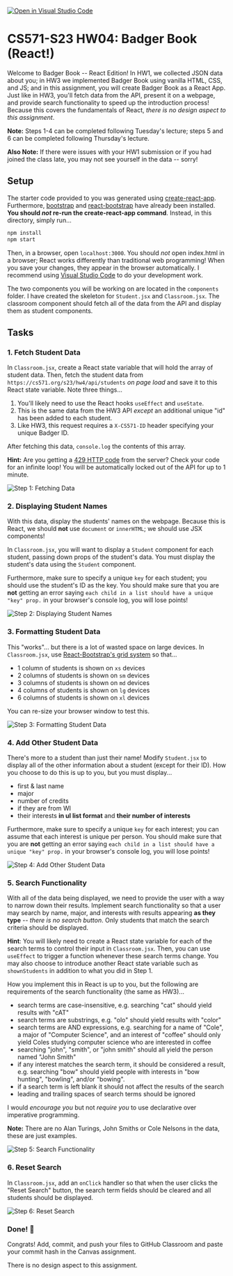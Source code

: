 [![Open in Visual Studio Code](https://classroom.github.com/assets/open-in-vscode-c66648af7eb3fe8bc4f294546bfd86ef473780cde1dea487d3c4ff354943c9ae.svg)](https://classroom.github.com/online_ide?assignment_repo_id=10194874&assignment_repo_type=AssignmentRepo)
# CS571-S23 HW04: Badger Book (React!)

Welcome to Badger Book -- React Edition! In HW1, we collected JSON data about you; in HW3 we implemented Badger Book using vanilla HTML, CSS, and JS; and in this assignment, you will create Badger Book as a React App. Just like in HW3, you'll fetch data from the API, present it on a webpage, and provide search functionality to speed up the introduction process! Because this covers the fundamentals of React, *there is no design aspect to this assignment*.

**Note:** Steps 1-4 can be completed following Tuesday's lecture; steps 5 and 6 can be completed following Thursday's lecture.

**Also Note:** If there were issues with your HW1 submission or if you had joined the class late, you may not see yourself in the data -- sorry!

## Setup

The starter code provided to you was generated using [create-react-app](https://www.npmjs.com/package/create-react-app). Furthermore, [bootstrap](https://www.npmjs.com/package/bootstrap) and [react-bootstrap](https://www.npmjs.com/package/react-bootstrap) have already been installed. **You should *not* re-run the create-react-app command**. Instead, in this directory, simply run...

```bash
npm install
npm start
```

Then, in a browser, open `localhost:3000`. You should *not* open index.html in a browser; React works differently than traditional web programming! When you save your changes, they appear in the browser automatically. I recommend using [Visual Studio Code](https://code.visualstudio.com/) to do your development work.

The two components you will be working on are located in the `components` folder. I have created the skeleton for `Student.jsx` and `Classroom.jsx`. The classroom component should fetch all of the data from the API and display them as student components.

## Tasks

### 1. Fetch Student Data

In `Classroom.jsx`, create a React state variable that will hold the array of student data. Then, fetch the student data from `https://cs571.org/s23/hw4/api/students` *on page load* and save it to this React state variable. Note three things...
 1. You'll likely need to use the React hooks `useEffect` and `useState`.
 2. This is the same data from the HW3 API *except* an additional unique "id" has been added to each student.
 3. Like HW3, this request requires a `X-CS571-ID` header specifying your unique Badger ID.
 
After fetching this data, `console.log` the contents of this array.

**Hint:** Are you getting a [429 HTTP code](https://developer.mozilla.org/en-US/docs/Web/HTTP/Status/429) from the server? Check your code for an infinite loop! You will be automatically locked out of the API for up to 1 minute.

![Step 1: Fetching Data](figures/step1.png)

### 2. Displaying Student Names

With this data, display the students' names on the webpage. Because this is React, we should **not** use `document` or `innerHTML`; we should use JSX components!

In `Classroom.jsx`, you will want to display a `Student` component for each student, passing down props of the student's data. You must display the student's data using the `Student` component.

Furthermore, make sure to specify a unique `key` for each student; you should use the student's ID as the key. You should make sure that you are **not** getting an error saying `each child in a list should have a unique "key" prop.` in your browser's console log, you will lose points!

![Step 2: Displaying Student Names](figures/step2.png)

### 3. Formatting Student Data

This "works"... but there is a lot of wasted space on large devices. In `Classroom.jsx`, use [React-Bootstrap's grid system](https://react-bootstrap.github.io/layout/grid/) so that...
 - 1 column of students is shown on `xs` devices
 - 2 columns of students is shown on `sm` devices
 - 3 columns of students is shown on `md` devices
 - 4 columns of students is shown on `lg` devices
 - 6 columns of students is shown on `xl` devices

You can re-size your browser window to test this.

![Step 3: Formatting Student Data](figures/step3.png)


### 4. Add Other Student Data

There's more to a student than just their name! Modify `Student.jsx` to display all of the other information about a student (except for their ID). How you choose to do this is up to you, but you must display...
 - first & last name
 - major
 - number of credits
 - if they are from WI
 - their interests **in ul list format** and **their number of interests**


Furthermore, make sure to specify a unique `key` for each interest; you can assume that each interest is unique per person. You should make sure that you are **not** getting an error saying `each child in a list should have a unique "key" prop.` in your browser's console log, you will lose points!

![Step 4: Add Other Student Data](figures/step4.png)

### 5. Search Functionality

With all of the data being displayed, we need to provide the user with a way to narrow down their results. Implement search functionality so that a user may search by name, major, and interests with results appearing **as they type**  -- *there is no search button*. Only students that match the search criteria should be displayed.

**Hint**: You will likely need to create a React state variable for each of the search terms to control their input in `Classroom.jsx`. Then, you can use `useEffect` to trigger a function whenever these search terms change. You may also choose to introduce another React state variable such as `shownStudents` in addition to what you did in Step 1.

How you implement this in React is up to you, but the following are requirements of the search functionality (the same as HW3)...
 - search terms are case-insensitive, e.g. searching "cat" should yield results with "cAT"
 - search terms are substrings, e.g. "olo" should yield results with "color"
 - search terms are AND expressions, e.g. searching for a name of "Cole", a major of "Computer Science", and an interest of "coffee" should only yield Coles studying computer science who are interested in coffee
 - searching "john", "smith", or "john smith" should all yield the person named "John Smith"
 - if any interest matches the search term, it should be considered a result, e.g. searching "bow" should yield people with interests in "bow hunting", "bowling", and/or "bowing".
 - if a search term is left blank it should not affect the results of the search
 - leading and trailing spaces of search terms should be ignored

I would *encourage you* but not *require you* to use declarative over imperative programming.

**Note:** There are no Alan Turings, John Smiths or Cole Nelsons in the data, these are just examples.

![Step 5: Search Functionality](figures/step5.png)

### 6. Reset Search

In `Classroom.jsx`, add an `onClick` handler so that when the user clicks the "Reset Search" button, the search term fields should be cleared and all students should be displayed.

![Step 6: Reset Search](figures/step6.png)

### Done! 🥳

Congrats! Add, commit, and push your files to GitHub Classroom and paste your commit hash in the Canvas assignment.

There is no design aspect to this assignment.
